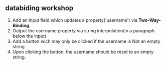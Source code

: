 ## databiding workshop
1. Add an Input field which updates a property('username') via **Two-Way-Binding**.
2. Output the username property via string interpolation(in a paragraph below the input)
3. Add a button wich may only be clicked if the username is Not an empty string
4. Upon clicking the button, the username should be reset to an empty string.